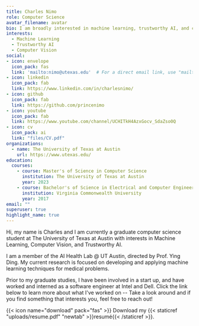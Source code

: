 ```yaml
---
title: Charles Nimo
role: Computer Science
avatar_filename: avatar
bio: I am broadly interested in machine learning, trustworthy AI, and computer vision.
interests:
  - Machine Learning
  - Trustworthy AI
  - Computer Vision 
social:
- icon: envelope
  icon_pack: fas
  link: 'mailto:nimo@utexas.edu'  # For a direct email link, use "mailto:test@example.org".
- icon: linkedin
  icon_pack: fab
  link: https://www.linkedin.com/in/charlesnimo/
- icon: github
  icon_pack: fab
  link: https://github.com/princenimo
- icon: youtube
  icon_pack: fab
  link: https://www.youtube.com/channel/UCHITkH4AzxGocv_SdaZso0Q
- icon: cv
  icon_pack: ai
  link: "files/CV.pdf"
organizations:
  - name: The University of Texas at Austin
    url: https://www.utexas.edu/
education:
  courses:
    - course: Master's of Science in Computer Science
      institution: The University of Texas at Austin
      year: 2023
    - course: Bachelor's of Science in Electrical and Computer Engineering
      institution: Virginia Commonwealth University
      year: 2017
email: ""
superuser: true
highlight_name: true
---
```


Hi, my name is Charles and I am currently a graduate computer science student at The University of Texas at Austin with interests in Machine Learning, Computer Vision, and Trustworthy AI.

I am a member of the AI Health Lab @ UT Austin, directed by Prof. Ying Ding. My current research is focused on developing and applying machine learning techniques for medical problems.

Prior to my graduate studies, I have been involved in a start up, and have worked and interned as a software engineer at Intel and Dell. Click the link below to learn more about what I've worked on -- Take a look around and if you find something that interests you, feel free to reach out!


{{< icon name="download" pack="fas" >}} Download my {{< staticref "uploads/resume.pdf" "newtab" >}}resumé{{< /staticref >}}.
